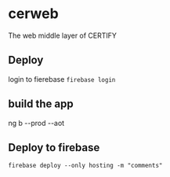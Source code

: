 # cerweb

The web middle layer of CERTIFY

## Deploy

login to fierebase `firebase login`

## build the app

ng b --prod --aot

## Deploy to firebase

`firebase deploy --only hosting -m "comments"`
